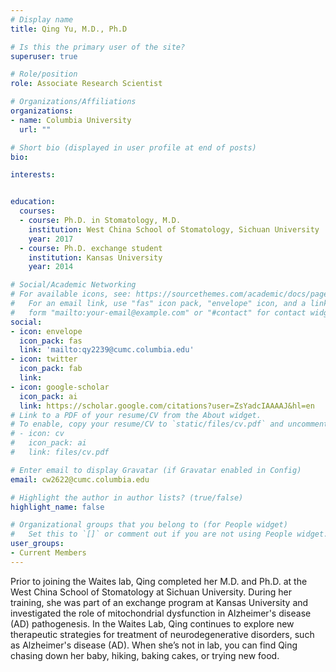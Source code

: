 ```yaml
---
# Display name
title: Qing Yu, M.D., Ph.D

# Is this the primary user of the site?
superuser: true

# Role/position
role: Associate Research Scientist

# Organizations/Affiliations
organizations:
- name: Columbia University
  url: ""

# Short bio (displayed in user profile at end of posts)
bio: 

interests:


education:
  courses:
  - course: Ph.D. in Stomatology, M.D.
    institution: West China School of Stomatology, Sichuan University
    year: 2017
  - course: Ph.D. exchange student
    institution: Kansas University
    year: 2014

# Social/Academic Networking
# For available icons, see: https://sourcethemes.com/academic/docs/page-builder/#icons
#   For an email link, use "fas" icon pack, "envelope" icon, and a link in the
#   form "mailto:your-email@example.com" or "#contact" for contact widget.
social:
- icon: envelope
  icon_pack: fas
  link: 'mailto:qy2239@cumc.columbia.edu'
- icon: twitter
  icon_pack: fab
  link: 
- icon: google-scholar
  icon_pack: ai
  link: https://scholar.google.com/citations?user=ZsYadcIAAAAJ&hl=en
# Link to a PDF of your resume/CV from the About widget.
# To enable, copy your resume/CV to `static/files/cv.pdf` and uncomment the lines below.
# - icon: cv
#   icon_pack: ai
#   link: files/cv.pdf

# Enter email to display Gravatar (if Gravatar enabled in Config)
email: cw2622@cumc.columbia.edu

# Highlight the author in author lists? (true/false)
highlight_name: false

# Organizational groups that you belong to (for People widget)
#   Set this to `[]` or comment out if you are not using People widget.
user_groups:
- Current Members
---
```

Prior to joining the Waites lab, Qing completed her M.D. and Ph.D. at the West China School of Stomatology at Sichuan University. During her training, she was part of an exchange program at Kansas University and investigated the role of mitochondrial dysfunction in Alzheimer's disease (AD) pathogenesis. In the Waites Lab, Qing continues to explore new therapeutic strategies for treatment of neurodegenerative disorders, such as Alzheimer's disease (AD). When she’s not in lab, you can find Qing chasing down her baby, hiking, baking cakes, or trying new food.
